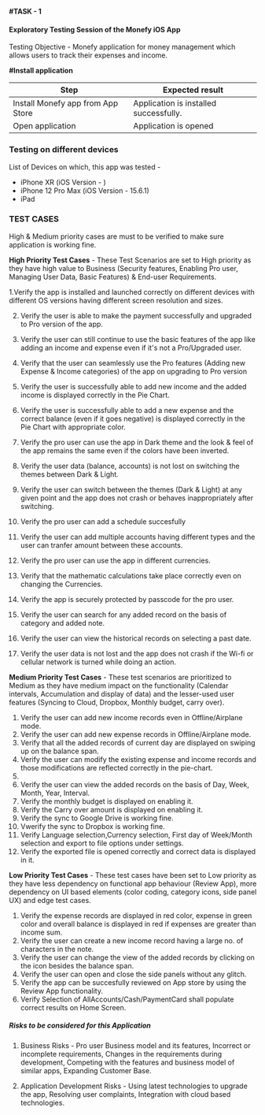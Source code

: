 **#TASK - 1**

#### Exploratory Testing Session of the Monefy iOS App

Testing Objective - Monefy application for money management which allows users to track their expenses and income.


**#Install application**

| Step	| Expected result |
|   -------------   |   --------------- | 
| Install Monefy app from App Store |	Application is installed successfully. |
| Open application	| Application is opened 


### **Testing on different devices**

List of Devices on which, this app was tested - 

* iPhone XR (iOS Version - )
* iPhone 12 Pro Max (iOS Version - 15.6.1)
* iPad 


### **TEST CASES**

High & Medium priority cases are must to be verified to make sure application is working fine.

**High Priority Test Cases** - These Test Scenarios are set to High priority as they have high value to Business (Security features, Enabling Pro user, Managing User Data, Basic Features) & End-user Requirements.

1.Verify the app is installed and launched correctly on different devices with different OS versions having different screen resolution and sizes.

2. Verify the user is able to make the payment successfully and upgraded to Pro version of the app.

3. Verify the user can still continue to use the basic features of the app like adding an income and expense even if it's not a Pro/Upgraded user.
4. Verify that the user can seamlessly use the Pro features (Adding new Expense & Income categories) of the app on upgrading to Pro version
5. Verify the user is successfully able to add new income and the added income is displayed correctly in the Pie Chart.
6. Verify the user is successfully able to add a new expense and the correct balance (even if it goes negative) is displayed correctly in the Pie Chart with appropriate color.
7. Verify the pro user can use the app in Dark theme and the look & feel of the app remains the same even if the colors have been inverted.
8. Verify the user data (balance, accounts) is not lost on switching the themes between Dark & Light.
9. Verify the user can switch between the themes (Dark & Light) at any given point and the app does not crash or behaves inappropriately after switching.
10. Verify the pro user can add a schedule succesfully
11. Verify the user can add multiple accounts having different types and the user can tranfer amount between these accounts.
12. Verify the pro user can use the app in different currencies.
13. Verify that the mathematic calculations take place correctly even on changing the Currencies.
14. Verify the app is securely protected by passcode for the pro user.
15. Verify the user can search for any added record on the basis of category and added note.
16. Verify the user can view the historical records on selecting a past date.
17. Verify the user data is not lost and the app does not crash if the Wi-fi or cellular network is turned while doing an action.

**Medium Priority Test Cases** - These test scenarios are prioritized to Medium as they have medium impact on the functionality (Calendar intervals, Accumulation and display of data) and the lesser-used user features (Syncing to Cloud, Dropbox, Monthly budget, carry over).

1. Verify the user can add new income records even in Offline/Airplane mode.
2. Verify the user can add new expense records in Offline/Airplane mode.
3. Verify that all the added records of current day are displayed on swiping up on the balance span.
4. Verify the user can modify the existing expense and income records and those modifications are reflected correctly in the pie-chart.
5. 
6. Verify the user can view the added records on the basis of Day, Week, Month, Year, Interval.
7. Verify the monthly budget is displayed on enabling it.
8. Verify the Carry over amount is displayed on enabling it.
9. Verify the sync to Google Drive is working fine.
10. Vwerify the sync to Dropbox is working fine.
11. Verify Language selection,Currency selection, First day of Week/Month selection and export to file options under settings.
12. Verify the exported file is opened correctly and correct data is displayed in it.

**Low Priority Test Cases** - These test cases have been set to Low priority as they have less dependency on functional app behaviour (Review App), more dependency on UI based elements (color coding, category icons, side panel UX) and edge test cases.

1. Verify the expense records are displayed in red color, expense in green color and overall balance is displayed in red if expenses are greater than income sum.
2. Verify the user can create a new income record having a large no. of characters in the note.
3. Verify the user can change the view of the added records by clicking on the icon besides the balance span.
4. Verify the user can open and close the side panels without any glitch.
5. Verify the app can be succesfully reviewed on App store by using the Review App functionality.
6. Verify Selection of AllAccounts/Cash/PaymentCard shall populate correct results on Home Screen.


##### Risks to be considered for this Application

1. Business Risks - Pro user Business model and its features, Incorrect or incomplete requirements, Changes in the requirements during development, Competing with the features and business model of similar apps, Expanding Customer Base.

2. Application Development Risks - Using latest technologies to upgrade the app, Resolving user complaints, Integration with cloud based technologies.






